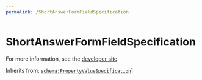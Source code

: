 ```yaml
---
permalink: /ShortAnswerFormFieldSpecification
---
```


# ShortAnswerFormFieldSpecification


For more information, see the [developer site](https://developer.openactive.io/data-model/types/shortanswerformfieldspecification).

Inherits from: [`schema:PropertyValueSpecification`](https://schema.org/PropertyValueSpecification)]
